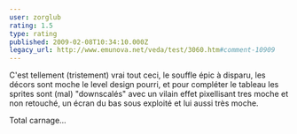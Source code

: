 ```yaml
---
user: zorglub
rating: 1.5
type: rating
published: 2009-02-08T10:34:10.000Z
legacy_url: http://www.emunova.net/veda/test/3060.htm#comment-10909
---
```

C'est tellement (tristement) vrai tout ceci, le souffle épic à disparu, les décors sont moche le level design pourri, et pour compléter le tableau les sprites sont (mal) "downscalés" avec un vilain effet pixellisant tres moche et non retouché, un écran du bas sous exploité et lui aussi très moche.

Total carnage...